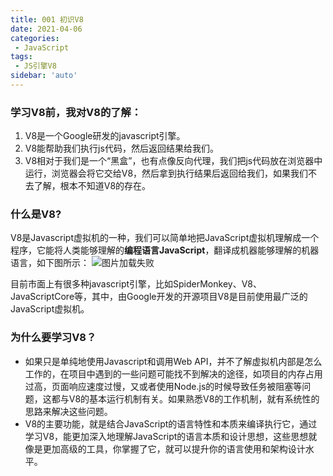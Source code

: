```yaml
---
title: 001 初识V8
date: 2021-04-06
categories: 
 - JavaScript
tags:
 - JS引擎V8
sidebar: 'auto'
---
```


### 学习V8前，我对V8的了解：
1. V8是一个Google研发的javascript引擎。
2. V8能帮助我们执行js代码，然后返回结果给我们。
3. V8相对于我们是一个“黑盒”，也有点像反向代理，我们把js代码放在浏览器中运行，浏览器会将它交给V8，然后拿到执行结果后返回给我们，如果我们不去了解，根本不知道V8的存在。

### 什么是V8?
V8是Javascript虚拟机的一种，我们可以简单地把JavaScript虚拟机理解成一个程序，它能将人类能够理解的**编程语言JavaScript**，翻译成机器能够理解的机器语言，如下图所示：
<img :src="$withBase('/V8/1.jpg')" alt="图片加载失败">

目前市面上有很多种javascript引擎，比如SpiderMonkey、V8、JavaScriptCore等，其中，由Google开发的开源项目V8是目前使用最广泛的JavaScript虚拟机。

### 为什么要学习V8？
- 如果只是单纯地使用Javascript和调用Web API，并不了解虚拟机内部是怎么工作的，在项目中遇到的一些问题可能找不到解决的途径，如项目的内存占用过高，页面响应速度过慢，又或者使用Node.js的时候导致任务被阻塞等问题，这都与V8的基本运行机制有关。如果熟悉V8的工作机制，就有系统性的思路来解决这些问题。
- V8的主要功能，就是结合JavaScript的语言特性和本质来编译执行它，通过学习V8，能更加深入地理解JavaScript的语言本质和设计思想，这些思想就像是更加高级的工具，你掌握了它，就可以提升你的语言使用和架构设计水平。